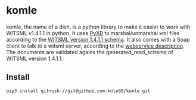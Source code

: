 # komle

komle, the name of a dish, is a python library to make it easier to work with WITSML v1.4.1.1 in python. It uses [PyXB](http://pyxb.sourceforge.net/) to marshal/unmarshal xml files according to the [WITSML version 1.4.1.1 schema](http://w3.energistics.org/schema/WITSML_v1.4.1.1_Data_Schema/witsml_v1.4.1.1_data/index_witsml_schema.html). It also comes with a Soap client to talk to a witsml server, according to the [webservice description](http://w3.energistics.org/schema/witsml_v1.4.0_api/WMLS.WSDL). The documents are validated agains the generated_read_schema of WITSML version 1.4.1.1.

## Install

``` bash
pip3 install git+ssh://git@github.com:knle88/komle.git
```